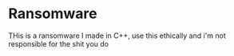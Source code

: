 # Ransomware
THis is a ransomware I made in C++, use this ethically and i'm not responsible for the shit you do
